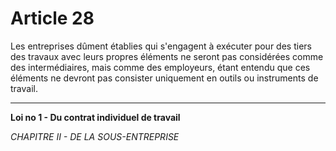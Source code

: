 # Article 28
Les entreprises dûment établies qui s'engagent à exécuter pour des tiers
des travaux avec leurs propres éléments ne seront pas considérées comme des
intermédiaires, mais comme des employeurs, étant entendu que ces éléments ne
devront pas consister uniquement en outils ou instruments de travail.
***
**Loi no 1 - Du contrat individuel de travail**

*CHAPITRE II - DE LA SOUS-ENTREPRISE*